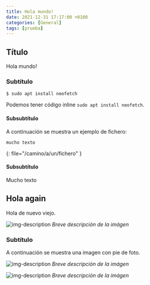 ```yaml
---
title: Hola mundo!
date: 2021-12-31 17:17:00 +0100
categories: [General]
tags: [prueba]
---
```


## Título
Hola mundo!

### Subtítulo

```console
$ sudo apt install neofetch
```

Podemos tener código inline `sudo apt install neofetch`.

#### Subsubtítulo

A continuación se muestra un ejemplo de fichero:

```shell
mucho texto
```
{: file="/camino/a/un/fichero" }

#### Subsubtítulo

Mucho texto

## Hola again

Hola de nuevo viejo.

![img-description](https://pbs.twimg.com/profile_images/1438905642262175753/kesiMZxW_400x400.jpg)
_Breve descripción de la imágen_

### Subtítulo

A continuación se muestra una imagen con pie de foto.

![img-description](https://pbs.twimg.com/profile_images/1438905642262175753/kesiMZxW_400x400.jpg)
_Breve descripción de la imágen_

![img-description](https://pbs.twimg.com/profile_images/1438905642262175753/kesiMZxW_400x400.jpg)
_Breve descripción de la imágen_